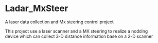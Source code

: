 # Ladar_MxSteer
A laser data collection and Mx steering control project

This project use a laser scanner and a MX steering to 
realize a nodding device which can collect 3-D distance
information base on a 2-D scanner